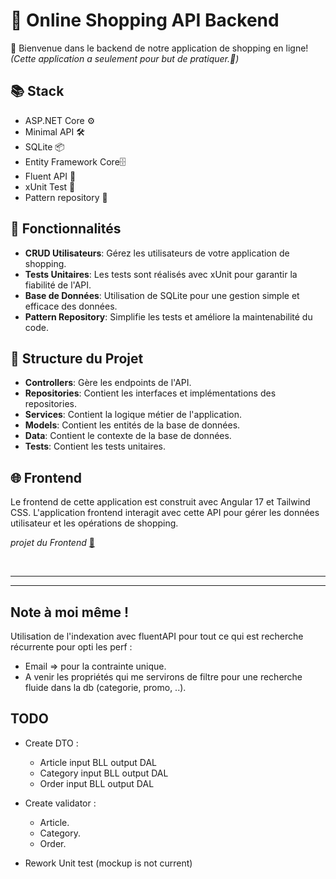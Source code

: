# 🛒 Online Shopping API Backend

👋 Bienvenue dans le backend de notre application de shopping en ligne!   
*(Cette application a seulement pour but de pratiquer.👀)*

## 📚 Stack
- ASP.NET Core ⚙️
- Minimal API 🛠️
- SQLite 📦
- Entity Framework Core🗄️
- Fluent API 🔗
- xUnit Test 🧪
- Pattern repository 📁

## 🚀 Fonctionnalités

- **CRUD Utilisateurs**: Gérez les utilisateurs de votre application de shopping.
- **Tests Unitaires**: Les tests sont réalisés avec xUnit pour garantir la fiabilité de l'API.
- **Base de Données**: Utilisation de SQLite pour une gestion simple et efficace des données.
- **Pattern Repository**: Simplifie les tests et améliore la maintenabilité du code.

## 📂 Structure du Projet

- **Controllers**: Gère les endpoints de l'API.
- **Repositories**: Contient les interfaces et implémentations des repositories.
- **Services**: Contient la logique métier de l'application.
- **Models**: Contient les entités de la base de données.
- **Data**: Contient le contexte de la base de données.
- **Tests**: Contient les tests unitaires.

## 🌐 Frontend
Le frontend de cette application est construit avec Angular 17 et Tailwind CSS. L'application frontend interagit avec cette API pour gérer les données utilisateur et les opérations de shopping.

*projet du Frontend*
[🔎](https://github.com/8b477/front-shop-template)

<br> 

------------------- 

------------------- 

## Note à moi même !

Utilisation de l'indexation avec fluentAPI pour tout ce qui est recherche récurrente pour opti les perf :
- Email => pour la contrainte unique.
- A venir les propriétés qui me servirons de filtre pour une recherche fluide dans la db (categorie, promo, ..).


## TODO

- Create DTO :
  - Article input BLL output DAL 
  - Category input BLL output DAL 
  - Order input BLL output DAL 
  

- Create validator :
  - Article. 
  - Category.
  - Order.

- Rework Unit test (mockup is not current)